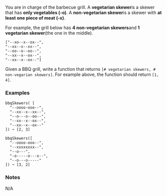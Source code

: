 You are in charge of the barbecue grill. A **vegetarian skewer**is a skewer that has **only vegetables (-o)**. A **non-vegetarian skewer**is a skewer with **at least one piece of meat (-x)**.

For example, the grill below has **4 non-vegetarian skewers**and **1 vegetarian skewer**(the one in the middle).

    ["--xo--x--ox--",
    "--xx--x--xx--",
    "--oo--o--oo--",
    "--xx--x--ox--",
    "--xx--x--ox--"]

Given a BBQ grill, write a function that returns `[# vegetarian skewers, # non-vegarian skewers]`. For example above, the function should return `[1, 4]`.


### Examples ###
    bbqSkewers( [
      "--oooo-ooo--",
      "--xx--x--xx--",
      "--o---o--oo--",
      "--xx--x--ox--",
      "--xx--x--ox--"
    ]) ➞ [2, 3]

    bbqSkewers([
      "--oooo-ooo--",
      "--xxxxxxxx--",
      "--o---",
      "-o-----o---x--",
      "--o---o-----"
    ]) ➞ [3, 2]


### Notes ###
N/A